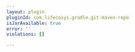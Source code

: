 ```yaml
---
layout: plugin
pluginId: com.lifecosys.gradle.git-maven-repo
isJarAvailable: true
error: ''
violations: []

---
```

